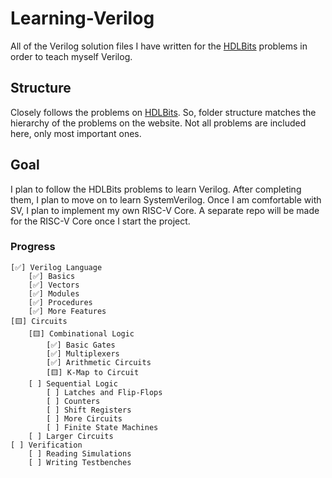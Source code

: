 # Learning-Verilog
All of the Verilog solution files I have written for the [HDLBits](https://hdlbits.01xz.net/wiki/Main_Page) problems in order to teach myself Verilog.

## Structure
Closely follows the problems on [HDLBits](https://hdlbits.01xz.net/wiki/Main_Page).
So, folder structure matches the hierarchy of the problems on the website. Not all problems are included here, only most important ones.

## Goal
I plan to follow the HDLBits problems to learn Verilog. After completing them, I plan to move on to learn SystemVerilog.
Once I am comfortable with SV, I plan to implement my own RISC-V Core.
A separate repo will be made for the RISC-V Core once I start the project.

### Progress
```
[✅] Verilog Language
    [✅] Basics
    [✅] Vectors
    [✅] Modules
    [✅] Procedures
    [✅] More Features
[🟨] Circuits
    [🟨] Combinational Logic
        [✅] Basic Gates
        [✅] Multiplexers
        [✅] Arithmetic Circuits
        [🟨] K-Map to Circuit
    [ ] Sequential Logic
        [ ] Latches and Flip-Flops
        [ ] Counters
        [ ] Shift Registers
        [ ] More Circuits
        [ ] Finite State Machines
    [ ] Larger Circuits
[ ] Verification
    [ ] Reading Simulations
    [ ] Writing Testbenches
```
